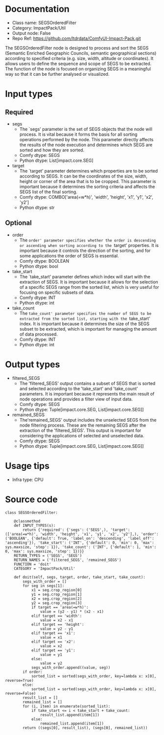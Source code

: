# Documentation
- Class name: SEGSOrderedFilter
- Category: ImpactPack/Util
- Output node: False
- Repo Ref: https://github.com/ltdrdata/ComfyUI-Impact-Pack.git

The SEGSOrderedFilter node is designed to process and sort the SEGS (Semantic Enriched Geographic Councils, semantic geographical sections) according to specified criteria (e.g. size, width, altitude or coordinates). It allows users to define the sequence and scope of SEGS to be extracted. The function of the node is focused on organizing SEGS in a meaningful way so that it can be further analysed or visualized.

# Input types
## Required
- segs
    - The `segs' parameter is the set of SEGS objects that the node will process. It is vital because it forms the basis for all sorting operations performed by the node. This parameter directly affects the results of the node execution and determines which SEGS are sorted and how they are sorted.
    - Comfy dtype: SEGS
    - Python dtype: List[impact.core.SEG]
- target
    - The `target' parameter determines which properties are to be sorted according to SEGS. It can be the coordinates of the size, width, height or corner of the area that is to be cropped. This parameter is important because it determines the sorting criteria and affects the SEGS list of the final sorting.
    - Comfy dtype: COMBO['area(=w*h)', 'width', 'height', 'x1', 'y1', 'x2', 'y2']
    - Python dtype: str
## Optional
- order
    - The `order' parameter specifies whether the order is descending or ascending when sorting according to the `target' properties. It is important because it controls the direction of the sorting, and for some applications the order of SEGS is essential.
    - Comfy dtype: BOOLEAN
    - Python dtype: bool
- take_start
    - The `take_start' parameter defines which index will start with the extraction of SEGS. It is important because it allows for the selection of a specific SEGS range from the sorted list, which is very useful for focusing on specific subsets of data.
    - Comfy dtype: INT
    - Python dtype: int
- take_count
    - The `take_count' parameter specifies the number of SEGS to be extracted from the sorted list, starting with the `take_start' index. It is important because it determines the size of the SEGS subset to be extracted, which is important for managing the amount of data processed.
    - Comfy dtype: INT
    - Python dtype: int

# Output types
- filtered_SEGS
    - The 'filtered_SEGS' output contains a subset of SEGS that is sorted and selected according to the 'take_start' and 'take_count' parameters. It is important because it represents the main result of node operations and provides a filter view of input data.
    - Comfy dtype: SEGS
    - Python dtype: Tuple[impact.core.SEG, List[impact.core.SEG]]
- remained_SEGS
    - The'remained_SEGS' output includes the unselected SEGS from the node filtering process. These are the remaining SEGS after the extraction of the 'filtered_SEGS'. This output is important for considering the applications of selected and unselected data.
    - Comfy dtype: SEGS
    - Python dtype: Tuple[impact.core.SEG, List[impact.core.SEG]]

# Usage tips
- Infra type: CPU

# Source code
```
class SEGSOrderedFilter:

    @classmethod
    def INPUT_TYPES(s):
        return {'required': {'segs': ('SEGS',), 'target': (['area(=w*h)', 'width', 'height', 'x1', 'y1', 'x2', 'y2'],), 'order': ('BOOLEAN', {'default': True, 'label_on': 'descending', 'label_off': 'ascending'}), 'take_start': ('INT', {'default': 0, 'min': 0, 'max': sys.maxsize, 'step': 1}), 'take_count': ('INT', {'default': 1, 'min': 0, 'max': sys.maxsize, 'step': 1})}}
    RETURN_TYPES = ('SEGS', 'SEGS')
    RETURN_NAMES = ('filtered_SEGS', 'remained_SEGS')
    FUNCTION = 'doit'
    CATEGORY = 'ImpactPack/Util'

    def doit(self, segs, target, order, take_start, take_count):
        segs_with_order = []
        for seg in segs[1]:
            x1 = seg.crop_region[0]
            y1 = seg.crop_region[1]
            x2 = seg.crop_region[2]
            y2 = seg.crop_region[3]
            if target == 'area(=w*h)':
                value = (y2 - y1) * (x2 - x1)
            elif target == 'width':
                value = x2 - x1
            elif target == 'height':
                value = y2 - y1
            elif target == 'x1':
                value = x1
            elif target == 'x2':
                value = x2
            elif target == 'y1':
                value = y1
            else:
                value = y2
            segs_with_order.append((value, seg))
        if order:
            sorted_list = sorted(segs_with_order, key=lambda x: x[0], reverse=True)
        else:
            sorted_list = sorted(segs_with_order, key=lambda x: x[0], reverse=False)
        result_list = []
        remained_list = []
        for (i, item) in enumerate(sorted_list):
            if take_start <= i < take_start + take_count:
                result_list.append(item[1])
            else:
                remained_list.append(item[1])
        return ((segs[0], result_list), (segs[0], remained_list))
```